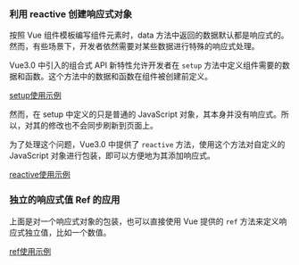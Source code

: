 
### 利用 reactive 创建响应式对象

按照 Vue 组件模板编写组件元素时，data 方法中返回的数据默认都是响应式的。然而，有些场景下，开发者依然需要对某些数据进行特殊的响应式处理。

Vue3.0 中引入的组合式 API 新特性允许开发者在 `setup` 方法中定义组件需要的数据和函数。这个方法中的数据和函数在组件被创建前定义。

[setup使用示例](t/01_setup.html)

然而，在 setup 中定义的只是普通的 JavaScript 对象，其本身并没有响应式。所以，对其的修改也不会同步刷新到页面上。

为了处理这个问题，Vue3.0 中提供了 `reactive` 方法，使用这个方法对自定义的 JavaScript 对象进行包装，即可以方便地为其添加响应式。

[reactive使用示例](t/01_reactive.html)


### 独立的响应式值 Ref 的应用

上面是对一个响应式对象的包装，也可以直接使用 Vue 提供的 `ref` 方法来定义响应式独立值，比如一个数值。

[ref使用示例](t/01_ref.html)
